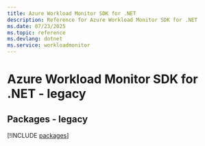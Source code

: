```yaml
---
title: Azure Workload Monitor SDK for .NET
description: Reference for Azure Workload Monitor SDK for .NET
ms.date: 07/23/2025
ms.topic: reference
ms.devlang: dotnet
ms.service: workloadmonitor
---
```

# Azure Workload Monitor SDK for .NET - legacy
## Packages - legacy
[!INCLUDE [packages](workload-monitor-index.md)]